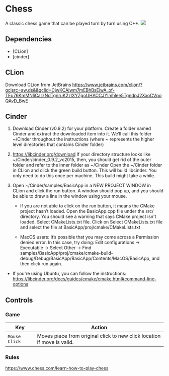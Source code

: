 # Chess

A classic chess game that can be played turn by turn using C++.
![](https://imgur.com/PCVgr6R.gif)

## Dependencies

- [CLion]
- [cinder]

## CLion

Download CLion from JetBrains https://www.jetbrains.com/clion/?gclsrc=aw.ds&&gclid=CjwKCAjwm7mEBhBsEiwA_of-TEu76KmMNIiCarzNdTgnruK2zlXYZgoUHACCJYlmhlee5TgndpJ2XxoCVpoQAvD_BwE

## Cinder

1. Download Cinder (v0.9.2) for your platform. Create a folder named Cinder and extract the downloaded item into it. We’ll call this folder ~/Cinder throughout the instructions (where ~ represents the higher level directories that contains Cinder folder)

2. https://libcinder.org/download
If your directory structure looks like ~/Cinder/cinder_0.9.2_vc2015, then, you should get rid of the outer folder and refer to the inner folder as ~/Cinder
Open the ~/Cinder folder in CLion and click the green build button. This will build libcinder. You only need to do this once per machine. This build might take a while.

3. Open ~/Cinder/samples/BasicApp in a NEW PROJECT WINDOW in CLion and click the run button. A window should pop up, and you should be able to draw a line in the window using your mouse.

    - If you are not able to click on the run button, it means the CMake project hasn’t loaded. Open the BasicApp.cpp file under the src/ directory. You should see a warning that says CMake project isn't loaded. Select CMakeLists.txt file. Click on Select CMakeLists.txt file and select the file at BasicApp/proj/cmake/CMakeLists.txt

    - MacOS users: It’s possible that you may come across a Permission denied error. In this case, try doing: Edit configurations -> Executable -> Select Other -> Find samples/BasicApp/proj/cmake/cmake-build-debug/Debug/BasicApp/BasicApp/Contents/MacOS/BasicApp, and then click run again.

- If you're using Ubuntu, you can follow the instructions: https://libcinder.org/docs/guides/cmake/cmake.html#command-line-options

## Controls

### Game
| Key                 | Action                   |
|---------------------|--------------------------|
| `Mouse Click`               | Moves piece from original click to new click location if move is valid.             |


### Rules

https://www.chess.com/learn-how-to-play-chess

